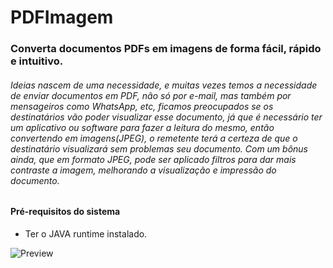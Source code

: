 # PDFImagem
### Converta documentos PDFs em imagens de forma fácil, rápido e intuitivo.

###### Ideias nascem de uma necessidade, e muitas vezes temos a necessidade de enviar documentos em PDF, não só por e-mail, mas também por mensageiros como WhatsApp, etc, ficamos preocupados se os destinatários vão poder visualizar esse documento, já que é necessário ter um aplicativo ou software para fazer a leitura do mesmo, então convertendo em imagens(JPEG), o remetente terá a certeza de que o destinatário visualizará sem problemas seu documento. Com um bônus ainda, que em formato JPEG, pode ser aplicado filtros para dar mais contraste a imagem, melhorando a visualização e impressão do documento.

#### Pré-requisitos do sistema

* Ter o JAVA runtime instalado.

![Preview](https://user-images.githubusercontent.com/9409514/93917300-31b4e000-fce1-11ea-8103-358036a7accc.gif)

